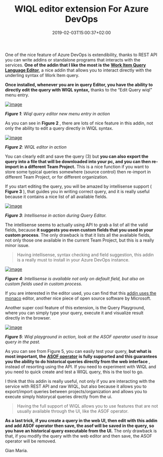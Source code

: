 ﻿---
title: "WIQL editor extension For Azure DevOps"
description: ""
date: 2019-02-03T15:00:37+02:00
draft: false
tags: [AzureDevOps]
categories: [Azure DevOps,DevOps]
---
One of the nice feature of Azure DevOps is extendibility, thanks to REST API you can write addins or standalone programs that interacts with the services. **One of the addin that I like the most is the** [**Work Item Query Language Editor**](https://marketplace.visualstudio.com/items?itemName=ottostreifel.wiql-editor), a nice addin that allows you to interact directly with the underling syntax of Work Item query.

 **Once installed, whenever you are in query Editor, you have the ability to directly edit the query with WIQL syntax,** thanks to the “Edit Query wiql” menu entry.

[![image](http://www.codewrecks.com/blog/wp-content/uploads/2019/02/image_thumb.png "image")](http://www.codewrecks.com/blog/wp-content/uploads/2019/02/image.png)

 ***Figure 1***: *Wiql query editor new menu entry in action*

As you can see in  **Figure 2** , there are lots of nice feature in this addin, not only the ability to edit a query directly in WIQL syntax.

[![image](http://www.codewrecks.com/blog/wp-content/uploads/2019/02/image_thumb-1.png "image")](http://www.codewrecks.com/blog/wp-content/uploads/2019/02/image-1.png)

 ***Figure 2***: *WIQL editor in action*

You can clearly edit and save the query (3) but  **you can also export the query into a file that will be downloaded into your pc, and you can then re-import in a different Team Project.** This is a nice function if you want to store some typical queries somewhere (source control) then re-import in different Team Project, or for different organization.

If you start editing the query, you will be amazed by intellisense support ( **Figure 3** ), that guides you in writing correct query, and it is really useful because it contains a nice list of all available fields.

[![image](http://www.codewrecks.com/blog/wp-content/uploads/2019/02/image_thumb-2.png "image")](http://www.codewrecks.com/blog/wp-content/uploads/2019/02/image-2.png)

 ***Figure 3***: *Intellisense in action during Query Editor.*

The intellisense seems to actually using API to grab a list of all the valid fields, because **it suggests you even custom fields that you used in your custom process**. The only drawback is that it lists all the available fields, not only those one available in the current Team Project, but this is a really minor issue.

> Having intellisense, syntax checking and field suggestion, this addin is a really must to install in your Azure DevOps instance.

[![image](http://www.codewrecks.com/blog/wp-content/uploads/2019/02/image_thumb-3.png "image")](http://www.codewrecks.com/blog/wp-content/uploads/2019/02/image-3.png)

 ***Figure 4***: *Intellisense is available not only on default field, but also on custom fields used in custom process.*

If you are interested in the editor used, you can find that this [addin uses the monaco](https://github.com/Microsoft/monaco-editor) editor, another nice piece of open source software by Microsoft.

Another super cool feature of this extension, is the Query Playground, where you can simply type your query, execute it and visualize result directly in the browser.

[![image](http://www.codewrecks.com/blog/wp-content/uploads/2019/02/image_thumb-4.png "image")](http://www.codewrecks.com/blog/wp-content/uploads/2019/02/image-4.png)

 ***Figure 5***: *Wiql playground in action, look at the ASOF operator used to issue query in the past.*

As you can see from Figure 5, you can easily test your query,  **but what is most important, the** [**ASOF operator**](https://docs.microsoft.com/en-us/azure/devops/boards/queries/wiql-syntax?view=azure-devops#historical-queries-asof) **is fully supported and this guarantees you the ability to do historical queries directly from the web interface** , instead of resorting using the API. If you need to experiment with WIQL and you need to quick create and test a WIQL query, this is the tool to go.

I think that this addin is really useful, not only if you are interacting with the service with REST API and raw WIQL, but also because it allows you to export/import queries between projects/organization and allows you to execute simply historycal queries directly from the ui.

> Having the full support of WIQL allows you to use features that are not usually available through the UI, like the ASOF operator.

 **As a last trick, if you create a query in the web UI, then edit with this addin and add ASOF operator then save, the asof will be saved in the query, so you have an historical query executable from the UI.** The only drawback is that, if you modify the query with the web editor and then save, the ASOF operator will be removed.

Gian Maria.
